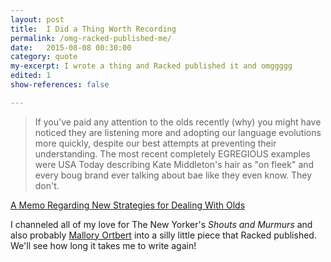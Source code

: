 ```yaml
---
layout: post
title:  I Did a Thing Worth Recording
permalink: /omg-racked-published-me/
date:   2015-08-08 00:30:00
category: quote
my-excerpt: I wrote a thing and Racked published it and omggggg
edited: 1
show-references: false

---
```


> If you've paid any attention to the olds recently (why) you might have noticed they are listening more and adopting our language evolutions more quickly, despite our best attempts at preventing their understanding. The most recent completely EGREGIOUS examples were USA Today describing Kate Middleton's hair as "on fleek" and every boug brand ever talking about bae like they even know. They don't.

[A Memo Regarding New Strategies for Dealing With Olds](http://www.racked.com/2015/7/8/8911809/teen-fleek-bae-please-stop-olds-please)

I channeled all of my love for The New Yorker's _Shouts and Murmurs_ and also probably [Mallory Ortbert](http://the-toast.net/author/mallory-ortberg/) into a silly little piece that Racked published. We'll see how long it takes me to write again!


